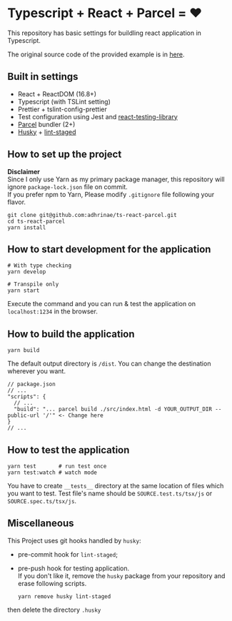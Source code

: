 # Typescript + React + Parcel = ❤️

This repository has basic settings for buildling react application in Typescript.

The original source code of the provided example is in [here](https://kentcdodds.com/blog/compound-components-with-react-hooks).

## Built in settings

- React + ReactDOM (16.8+)
- Typescript (with TSLint setting)
- Prettier + tslint-config-prettier
- Test configuration using Jest and [react-testing-library](https://github.com/kentcdodds/react-testing-library)
- [Parcel](https://parceljs.org/) bundler (2+)
- [Husky](https://typicode.github.io/husky/#/) + [lint-staged](https://github.com/okonet/lint-staged)

## How to set up the project

**Disclaimer**  
Since I only use Yarn as my primary package manager, this repository will ignore `package-lock.json` file on commit.  
If you prefer npm to Yarn, Please modify `.gitignore` file following your flavor.

```
git clone git@github.com:adhrinae/ts-react-parcel.git
cd ts-react-parcel
yarn install
```

## How to start development for the application

    # With type checking
    yarn develop

    # Transpile only
    yarn start

Execute the command and you can run & test the application on `localhost:1234` in the browser.

## How to build the application

    yarn build

The default output directory is `/dist`. You can change the destination wherever you want.

```
// package.json
// ...
"scripts": {
  // ...
  "build": "... parcel build ./src/index.html -d YOUR_OUTPUT_DIR --public-url '/'" <- Change here
}
// ...
```

## How to test the application

    yarn test       # run test once
    yarn test:watch # watch mode

You have to create `__tests__` directory at the same location of files which you want to test.
Test file's name should be `SOURCE.test.ts/tsx/js` or `SOURCE.spec.ts/tsx/js`.

## Miscellaneous

This Project uses git hooks handled by `husky`:

- pre-commit hook for `lint-staged`;
- pre-push hook for testing application.  
  If you don't like it, remove the `husky` package from your repository and erase following scripts.

      yarn remove husky lint-staged

then delete the directory `.husky`
